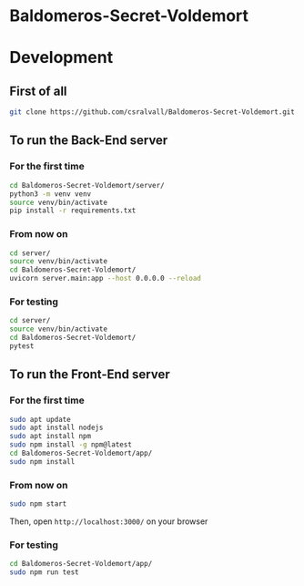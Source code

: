 # Baldomeros-Secret-Voldemort

# Development

## First of all

```bash
git clone https://github.com/csralvall/Baldomeros-Secret-Voldemort.git
```

## To run the Back-End server

### For the first time

```bash
cd Baldomeros-Secret-Voldemort/server/
python3 -m venv venv
source venv/bin/activate
pip install -r requirements.txt
```

### From now on

```bash
cd server/
source venv/bin/activate
cd Baldomeros-Secret-Voldemort/
uvicorn server.main:app --host 0.0.0.0 --reload
```

### For testing

```bash
cd server/
source venv/bin/activate 
cd Baldomeros-Secret-Voldemort/
pytest 
```

## To run the Front-End server

### For the first time

```bash
sudo apt update
sudo apt install nodejs
sudo apt install npm
sudo npm install -g npm@latest
cd Baldomeros-Secret-Voldemort/app/
sudo npm install
```

### From now on

```bash
sudo npm start
```
Then, open `http://localhost:3000/` on your browser

### For testing

```bash
cd Baldomeros-Secret-Voldemort/app/
sudo npm run test
```
